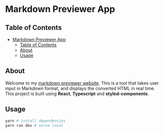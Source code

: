 # Markdown Previewer App

## Table of Contents

- [Markdown Previewer App](#Markdown-Previewer-App)
  - [Table of Contents](#table-of-contents)
  - [About ](#about-)
  - [Usage ](#usage-)

## About <a name = "about"></a>

Welcome to my [markdown previewer website](https://jl991124-markdown-previewer.netlify.app). This is a tool that takes user input in Markdown format, and displays the converted HTML in real time. This project is built using **React**, **Typescript** and **styled-components**.

## Usage <a name = "usage"></a>

```bash
yarn # install dependencies
yarn run dev # serve local
```
